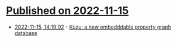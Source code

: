 # [Published on 2022-11-15](index.md)

* [2022-11-15, 14:19:02](https://lobste.rs/s/8gas4q/kuzu_new_embedddable_property_graph) - [Kùzu: a new embedddable property graph database](https://kuzudb.com/docs/blog)
